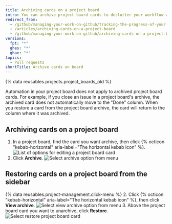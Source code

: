 ```yaml
---
title: Archiving cards on a project board
intro: You can archive project board cards to declutter your workflow without losing the historical context of a project.
redirect_from:
  - /github/managing-your-work-on-github/tracking-the-progress-of-your-work-with-project-boards/archiving-cards-on-a-project-board
  - /articles/archiving-cards-on-a-project-board
  - /github/managing-your-work-on-github/archiving-cards-on-a-project-board
versions:
  fpt: "*"
  ghes: "*"
  ghae: "*"
topics:
  - Pull requests
shortTitle: Archive cards on board
---
```


{% data reusables.projects.project_boards_old %}

Automation in your project board does not apply to archived project board cards. For example, if you close an issue in a project board's archive, the archived card does not automatically move to the "Done" column. When you restore a card from the project board archive, the card will return to the column where it was archived.

## Archiving cards on a project board

1. In a project board, find the card you want archive, then click {% octicon "kebab-horizontal" aria-label="The horizontal kebab icon" %}.
   ![List of options for editing a project board card](/assets/images/help/projects/select-archiving-options-project-board-card.png)
2. Click **Archive**.
   ![Select archive option from menu](/assets/images/help/projects/archive-project-board-card.png)

## Restoring cards on a project board from the sidebar

{% data reusables.project-management.click-menu %} 2. Click {% octicon "kebab-horizontal" aria-label="The horizontal kebab icon" %}, then click **View archive**.
![Select view archive option from menu](/assets/images/help/projects/select-view-archive-option-project-board-card.png) 3. Above the project board card you want to unarchive, click **Restore**.
![Select restore project board card](/assets/images/help/projects/restore-card.png)

